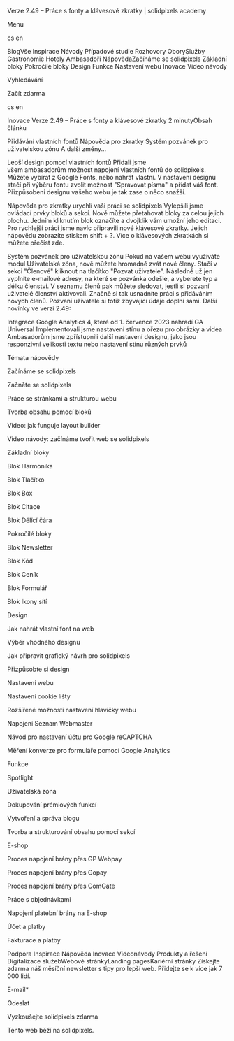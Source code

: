 <p>Verze 2.49 – Práce s fonty a klávesové zkratky | solidpixels academy</p>
<p>Menu</p>
<p>cs en</p>
<p>BlogVše Inspirace Návody Případové studie Rozhovory OborySlužby Gastronomie Hotely Ambasadoři NápovědaZačínáme se solidpixels Základní bloky Pokročilé bloky Design Funkce Nastavení webu Inovace Video návody</p>
<p>Vyhledávání</p>
<p>Začít zdarma</p>
<p>cs en</p>
<p>Inovace
Verze 2.49 – Práce s fonty a klávesové zkratky
2 minutyObsah článku</p>
<p>Přidávání vlastních fontů
Nápověda pro zkratky
Systém pozvánek pro uživatelskou zónu
A další změny...</p>
<p>Lepší design pomocí vlastních fontů
Přidali jsme všem ambasadorům možnost napojení vlastních fontů do solidpixels. Můžete vybírat z Google Fonts, nebo nahrát vlastní. V nastavení designu stačí při výběru fontu zvolit možnost "Spravovat písma" a přidat váš font. Přizpůsobení designu vašeho webu je tak zase o něco snažší.</p>
<p>Nápověda pro zkratky urychlí vaši práci se solidpixels
Vylepšili jsme ovládací prvky bloků a sekcí. Nově můžete přetahovat bloky za celou jejich plochu. Jedním kliknutím blok označíte a dvojklik vám umožní jeho editaci.
Pro rychlejší práci jsme navíc připravili nové klávesové zkratky. Jejich nápovědu zobrazíte stiskem shift + ?. Více o klávesových zkratkách si můžete přečíst zde.</p>
<p>Systém pozvánek pro uživatelskou zónu
Pokud na vašem webu využíváte modul Uživatelská zóna, nově můžete hromadně zvát nové členy. Stačí v sekci "Členové" kliknout na tlačítko "Pozvat uživatele". Následně už jen vyplníte e-mailové adresy, na které se pozvánka odešle, a vyberete typ a délku členství. V seznamu členů pak můžete sledovat, jestli si pozvaní uživatelé členství aktivovali.
Značně si tak usnadníte práci s přidáváním nových členů. Pozvaní uživatelé si totiž zbývající údaje doplní sami.
Další novinky ve verzi 2.49:</p>
<p>Integrace Google Analytics 4, které od 1. července 2023 nahradí GA Universal
Implementovali jsme nastavení stínu a ořezu pro obrázky a videa
Ambasadorům jsme zpřístupnili další nastavení designu, jako jsou responzivní velikosti textu nebo nastavení stínu různých prvků</p>
<p>Témata nápovědy</p>
<p>Začínáme se solidpixels</p>
<p>Začněte se solidpixels</p>
<p>Práce se stránkami a strukturou webu</p>
<p>Tvorba obsahu pomocí bloků</p>
<p>Video: jak funguje layout builder </p>
<p>Video návody: začínáme tvořit web se solidpixels</p>
<p>Základní bloky</p>
<p>Blok Harmonika</p>
<p>Blok Tlačítko</p>
<p>Blok Box</p>
<p>Blok Citace</p>
<p>Blok Dělící čára</p>
<p>Pokročilé bloky</p>
<p>Blok Newsletter</p>
<p>Blok Kód</p>
<p>Blok Ceník</p>
<p>Blok Formulář</p>
<p>Blok Ikony sítí</p>
<p>Design</p>
<p>Jak nahrát vlastní font na web</p>
<p>Výběr vhodného designu</p>
<p>Jak připravit grafický návrh pro solidpixels</p>
<p>Přizpůsobte si design</p>
<p>Nastavení webu</p>
<p>Nastavení cookie lišty</p>
<p>Rozšířené možnosti nastavení hlavičky webu</p>
<p>Napojení Seznam Webmaster</p>
<p>Návod pro nastavení účtu pro Google reCAPTCHA</p>
<p>Měření konverze pro formuláře pomocí Google Analytics</p>
<p>Funkce</p>
<p>Spotlight</p>
<p>Uživatelská zóna</p>
<p>Dokupování prémiových funkcí</p>
<p>Vytvoření a správa blogu</p>
<p>Tvorba a strukturování obsahu pomocí sekcí</p>
<p>E-shop</p>
<p>Proces napojení brány přes GP Webpay</p>
<p>Proces napojení brány přes Gopay</p>
<p>Proces napojení brány přes ComGate</p>
<p>Práce s objednávkami</p>
<p>Napojení platební brány na E-shop</p>
<p>Účet a platby</p>
<p>Fakturace a platby</p>
<p>Podpora
 Inspirace
Nápověda
Inovace
Videonávody
 Produkty a řešení
 Digitalizace služebWebové stránkyLanding pagesKariérní stránky Získejte zdarma náš měsíční newsletter s tipy pro lepší web. Přidejte se k více jak 7 000 lidí.</p>
<p>E-mail*</p>
<p>Odeslat</p>
<p>Vyzkoušejte solidpixels zdarma</p>
<p>Tento web běží na solidpixels.</p>